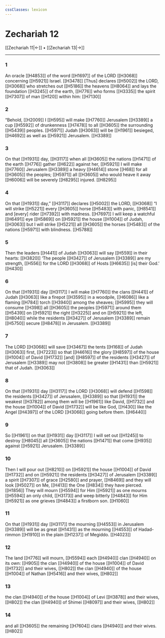 ```yaml
---
cssClasses: lexicon
---
```


# Zechariah 12

[[Zechariah 11|←]] • [[Zechariah 13|→]]

---

### 1
An oracle [[H4853]] of the word [[H1697]] of the LORD [[H3068]] concerning [[H5921]] Israel. [[H3478]] [Thus] declares [[H5002]] the LORD, [[H3068]] who stretches out [[H5186]] the heavens [[H8064]] and lays the foundation [[H3245]] of the earth, [[H776]] who forms [[H3335]] the spirit [[H7307]] of man [[H120]] within him: [[H7130]]

### 2
“Behold, [[H2009]] I [[H595]] will make [[H7760]] Jerusalem [[H3389]] a cup [[H5592]] of drunkenness [[H7478]] to all [[H3605]] the surrounding [[H5439]] peoples. [[H5971]] Judah [[H3063]] will be [[H1961]] besieged, [[H4692]] as well as [[H5921]] Jerusalem. [[H3389]]

### 3
On that [[H1931]] day, [[H3117]] when all [[H3605]] the nations [[H1471]] of the earth [[H776]] gather [[H622]] against her, [[H5921]] I will make [[H7760]] Jerusalem [[H3389]] a heavy [[H4614]] stone [[H68]] for all [[H3605]] the peoples; [[H5971]] all [[H3605]] who would heave it away [[H6006]] will be severely [[H8295]] injured. [[H8295]]

### 4
On that [[H1931]] day,” [[H3117]] declares [[H5002]] the LORD, [[H3068]] “I will strike [[H5221]] every [[H3605]] horse [[H5483]] with panic, [[H8541]] and [every] rider [[H7392]] with madness. [[H7697]] I will keep a watchful [[H6491]] eye [[H5869]] on [[H5921]] the house [[H1004]] of Judah, [[H3063]] but I will strike [[H5221]] all [[H3605]] the horses [[H5483]] of the nations [[H5971]] with blindness. [[H5788]]

### 5
Then the leaders [[H441]] of Judah [[H3063]] will say [[H559]] in their hearts: [[H3820]] ‘The people [[H3427]] of Jerusalem [[H3389]] are my strength, [[H556]] for the LORD [[H3068]] of Hosts [[H6635]] [is] their God.’ [[H430]]

### 6
On that [[H1931]] day [[H3117]] I will make [[H7760]] the clans [[H441]] of Judah [[H3063]] like a firepot [[H3595]] in a woodpile, [[H6086]] like a flaming [[H784]] torch [[H3940]] among the sheaves; [[H5995]] they will consume [[H398]] all [[H3605]] the peoples [[H5971]] around them [[H5439]] on [[H5921]] the right [[H3225]] and on [[H5921]] the left, [[H8040]] while the residents [[H3427]] of Jerusalem [[H3389]] remain [[H5750]] secure [[H8478]] in Jerusalem. [[H3389]]

### 7
The LORD [[H3068]] will save [[H3467]] the tents [[H168]] of Judah [[H3063]] first, [[H7223]] so that [[H4616]] the glory [[H8597]] of the house [[H1004]] of David [[H1732]] [and] [[H8597]] of the residents [[H3427]] of Jerusalem [[H3389]] may not [[H3808]] be greater [[H1431]] than [[H5921]] that of Judah. [[H3063]]

### 8
On that [[H1931]] day [[H3117]] the LORD [[H3068]] will defend [[H1598]] the residents [[H3427]] of Jerusalem, [[H3389]] so that [[H1931]] the weakest [[H3782]] among them  will be [[H1961]] like David, [[H1732]] and the house [[H1004]] of David [[H1732]] will be like God, [[H430]] like the Angel [[H4397]] of the LORD [[H3068]] going before them. [[H6440]]

### 9
So [[H1961]] on that [[H1931]] day [[H3117]] I will set out [[H1245]] to destroy [[H8045]] all [[H3605]] the nations [[H1471]] that come [[H935]] against [[H5921]] Jerusalem. [[H3389]]

### 10
Then I will pour out [[H8210]] on [[H5921]] the house [[H1004]] of David [[H1732]] and on [[H5921]] the residents [[H3427]] of Jerusalem [[H3389]] a spirit [[H7307]] of grace [[H2580]] and prayer, [[H8469]] and they will look [[H5027]] on Me, [[H413]] the One [[H834]] they have pierced. [[H1856]] They will mourn [[H5594]] for Him [[H5921]] as one mourns [[H5594]] an only child, [[H3173]] and weep bitterly [[H4843]] for Him [[H5921]] as one grieves [[H4843]] a firstborn son. [[H1060]]

### 11
On that [[H1931]] day [[H3117]] the mourning [[H4553]] in Jerusalem [[H3389]] will be as great [[H1431]] as the mourning [[H4553]] of Hadad-rimmon [[H1910]] in the plain [[H1237]] of Megiddo. [[H4023]]

### 12
The land [[H776]] will mourn, [[H5594]] each [[H4940]] clan [[H4940]] on its own: [[H905]] the clan [[H4940]] of the house [[H1004]] of David [[H1732]] and their wives, [[H802]] the clan [[H4940]] of the house [[H1004]] of Nathan [[H5416]] and their wives, [[H802]]

### 13
the clan [[H4940]] of the house [[H1004]] of Levi [[H3878]] and their wives, [[H802]] the clan [[H4940]] of Shimei [[H8097]] and their wives, [[H802]]

### 14
and all [[H3605]] the remaining [[H7604]] clans [[H4940]] and their wives. [[H802]]

